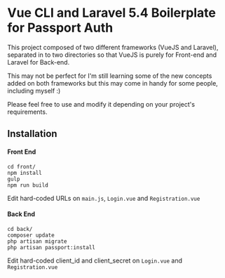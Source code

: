 # Vue CLI and Laravel 5.4 Boilerplate for Passport Auth


This project composed of two different frameworks (VueJS and Laravel), separated in to two directories so that VueJS is purely for Front-end and Laravel for Back-end.

This may not be perfect for I'm still learning some of the new concepts added on both frameworks but this may come in handy for some people, including myself :)

Please feel free to use and modify it depending on your project's requirements.


## Installation

#### Front End
```
cd front/
npm install
gulp
npm run build
```
Edit hard-coded URLs on `main.js`, `Login.vue` and `Registration.vue`



#### Back End
```
cd back/
composer update
php artisan migrate
php artisan passport:install
```
Edit hard-coded client_id and client_secret on `Login.vue` and `Registration.vue` 
